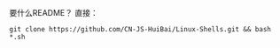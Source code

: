 要什么README？ 直接：</br>
```shell
git clone https://github.com/CN-JS-HuiBai/Linux-Shells.git && bash *.sh
```
